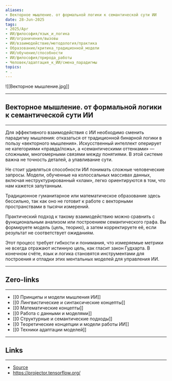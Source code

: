 ```yaml
---
aliases: 
- Векторное мышление. от формальной логики к семантической сути ИИ 
date: 28-Jun-2025
tags:
- 2025/Apr
- ИИ/философия/язык_и_логика
- ИИ/ограничения/вызовы
- ИИ/взаимодействие/методология/практика
- Образование/критика_традиционной_модели
- ИИ/обучение/способности
- ИИ/философия/природа_работы
- Человек/адаптация_к_ИИ/смена_парадигмы
topics:
- .
---
```

![[Векторное мышление.jpg]]

-----
##  Векторное мышление. от формальной логики к семантической сути ИИ 
-----
Для эффективного взаимодействия с ИИ необходимо сменить парадигму мышления: отказаться от традиционной бинарной логики в пользу «векторного мышления». Искусственный интеллект оперирует не категориями «правда/ложь», а «семантическими оттенками» — сложными, многомерными связями между понятиями. В этой системе важна не точность деталей, а улавливание сути.

Не стоит удивляться способности ИИ понимать сложные человеческие запросы. Модели, обученные на колоссальных массивах данных, включая неструктурированный «хлам», легко ориентируются в том, что нам кажется запутанным. 

Традиционное гуманитарное или математическое образование здесь бессильно, так как оно не готовит к работе с векторными пространствами в тысячи измерений.

Практический подход к такому взаимодействию можно сравнить с функциональным анализом или построением семантического графа. Вы формируете модель (цель, теорию), а затем корректируете её, если результат не соответствует ожиданиям. 

Этот процесс требует гибкости и понимания, что измеряемые метрики не всегда отражают истинную цель, как гласит закон Гудхарта. В конечном счёте, язык и логика становятся инструментами для построения и отладки этих ментальных моделей для управления ИИ.

---
## Zero-links
---
-  [[0 Принципы и модели мышления ИИ]]
- [[0 Лингвистические и синтаксические концепты]]
- [[0 Математические концепты]]
- [[0 Работа с данными и моделями]]
- [[0 Структурные и семантические подходы]]
- [[0 Теоретические концепции и модели работы ИИ]]
- [[0 Техники адаптации моделей]]

---
## Links
---
- [Source](https://t.me/turboproject/1623)
- https://projector.tensorflow.org/